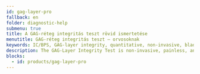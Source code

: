 ```yaml
---
id: gag-layer-pro
fallback: en
folder: diagnostic-help
submenu: true
title: A GAG-réteg integritás teszt rövid ismertetése
menutitle: GAG-réteg integritás teszt – orvosoknak
keywords: IC/BPS, GAG-layer integrity, quantitative, non-invasive, bladder mucus, diagnostic tool
description: The GAG-Layer Integrity Test is non-invasive, painless, and provides quantitative information on the status of the inner mucus layer of the bladder.
blocks:
  - id: products/gag-layer-pro
---
```

